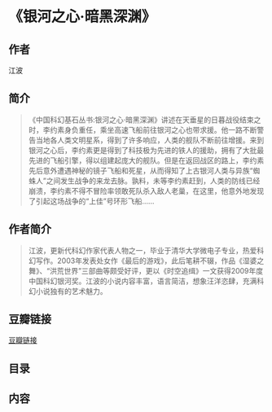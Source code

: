 《银河之心·暗黑深渊》
=======================

## 作者
  江波
  
## 简介
> 《中国科幻基石丛书:银河之心·暗黑深渊》讲述在天垂星的日暮战役结束之时，李约素身负重任，乘坐高速飞船前往银河之心也带求援。他一路不断警告当地各人类文明星系，得到了许多响应，人类的舰队不断前往增援。来到银河之心后，李约素更是得到了科技极为先进的铁人的援助，拥有了大批最先进的飞船引擎，得以组建起庞大的舰队。但是在返回战区的路上，李约素先后意外遭遇神秘的镜子飞船和死星，从而得知了上古银河人类与异族“蜘蛛人”之间发生战争的来龙去脉。孰料，未等李约素赶到，人类的防线已经崩溃，李约素不得不冒险率领敢死队杀入敌人老巢，在这里，他意外地发现了引起这场战争的“上佳”号环形飞船……

## 作者简介
> 江波，更新代科幻作家代表人物之一，毕业于清华大学微电子专业，热爱科幻写作。2003年发表处女作《最后的游戏》，此后笔耕不辍，作品《湿婆之舞》、“洪荒世界”三部曲等颇受好评，更以《时空追缉》一文获得2009年度中国科幻银河奖。江波的小说内容丰富，语言简洁，想象汪洋恣肆，充满科幻小说独有的艺术魅力。

## 豆瓣链接
[豆瓣链接](https://book.douban.com/subject/24899768/)

## 目录

## 内容
